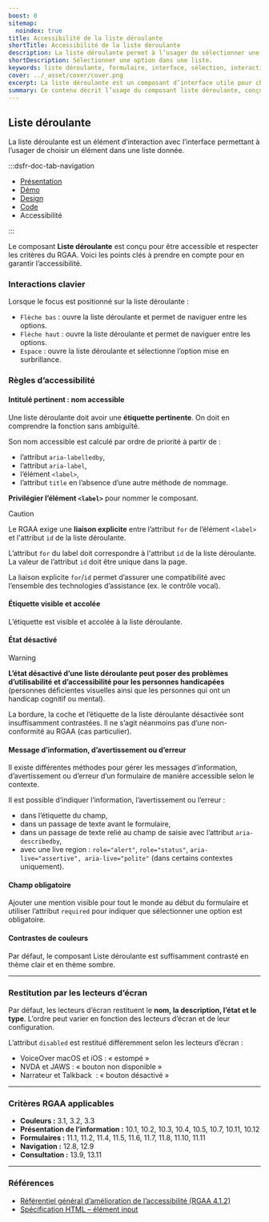 ```yaml
---
boost: 0
sitemap:
  noindex: true
title: Accessibilité de la liste déroulante
shortTitle: Accessibilité de la liste déroulante
description: La liste déroulante permet à l’usager de sélectionner une option unique parmi un ensemble de choix dans un espace limité.
shortDescription: Sélectionner une option dans une liste.
keywords: liste déroulante, formulaire, interface, sélection, interaction, design system, UX, UI, accessibilité, boutons radio, cases à cocher
cover: ../_asset/cover/cover.png
excerpt: La liste déroulante est un composant d’interface utile pour choisir un seul élément parmi plusieurs dans un espace restreint. Elle est recommandée entre 6 et 15 options.
summary: Ce contenu décrit l’usage du composant liste déroulante, conçu pour permettre à l’usager de sélectionner une seule option dans une liste lorsque l’espace est contraint. Il explique dans quels cas l’utiliser ou non, en comparaison avec les boutons radio ou les cases à cocher, selon le nombre de choix proposés. Des recommandations sont également données pour bien contextualiser son usage dans une interface et suivre les règles éditoriales adaptées. Ce guide s’adresse aux concepteurs d’interfaces soucieux de l’ergonomie et de la compréhension utilisateur.
---
```


## Liste déroulante

La liste déroulante est un élément d’interaction avec l’interface permettant à l’usager de choisir un élément dans une liste donnée.

:::dsfr-doc-tab-navigation

- [Présentation](../index.md)
- [Démo](../demo/index.md)
- [Design](../design/index.md)
- [Code](../code/index.md)
- Accessibilité

:::

Le composant **Liste déroulante** est conçu pour être accessible et respecter les critères du RGAA. Voici les points clés à prendre en compte pour en garantir l’accessibilité.

### Interactions clavier

Lorsque le focus est positionné sur la liste déroulante&nbsp;:

- `Flèche bas`&nbsp;: ouvre la liste déroulante et permet de naviguer entre les options.
- `Flèche haut`&nbsp;: ouvre la liste déroulante et permet de naviguer entre les options.
- `Espace`&nbsp;: ouvre la liste déroulante et sélectionne l’option mise en surbrillance.

### Règles d’accessibilité

#### Intitulé pertinent : nom accessible

Une liste déroulante doit avoir une **étiquette pertinente**. On doit en comprendre la fonction sans ambiguïté.

Son nom accessible est calculé par ordre de priorité à partir de&nbsp;:

- l’attribut `aria-labelledby`,
- l’attribut `aria-label`,
- l’élément `<label>`,
- l’attribut `title` en l’absence d’une autre méthode de nommage.

**Privilégier l’élément `<label>`** pour nommer le composant.

>[!CAUTION]
>Le RGAA exige une **liaison explicite** entre l’attribut `for` de l’élément `<label>` et l'attribut `id` de la liste déroulante.
>
>L’attribut `for` du label doit correspondre à l'attribut `id` de la liste déroulante. La valeur de l’attribut `id` doit être unique dans la page.

La liaison explicite `for`/`id` permet d’assurer une compatibilité avec l’ensemble des technologies d’assistance (ex. le contrôle vocal).

#### Étiquette visible et accolée

L’étiquette est visible et accolée à la liste déroulante.

#### État désactivé

> [!WARNING]
> **L’état désactivé d’une liste déroulante peut poser des problèmes d’utilisabilité et d’accessibilité pour les personnes handicapées** (personnes déficientes visuelles ainsi que les personnes qui ont un handicap cognitif ou mental).

La bordure, la coche et l’étiquette de la liste déroulante désactivée sont insuffisamment contrastées. Il ne s’agit néanmoins pas d’une non-conformité au RGAA (cas particulier).

#### Message d’information, d’avertissement ou d’erreur

Il existe différentes méthodes pour gérer les messages d’information, d’avertissement ou d’erreur d’un formulaire de manière accessible selon le contexte.

Il est possible d’indiquer l’information, l’avertissement ou l’erreur&nbsp;:
- dans l’étiquette du champ,
- dans un passage de texte avant le formulaire,
- dans un passage de texte relié au champ de saisie avec l’attribut `aria-describedby`,
- avec une <span lang="en">live region</span>&nbsp;: `role="alert"`, `role="status"`, `aria-live="assertive", aria-live="polite"` (dans certains contextes uniquement).

#### Champ obligatoire

Ajouter une mention visible pour tout le monde au début du formulaire et utiliser l’attribut `required` pour indiquer que sélectionner une option est obligatoire.

#### Contrastes de couleurs

Par défaut, le composant Liste déroulante est suffisamment contrasté en thème clair et en thème sombre.

---

### Restitution par les lecteurs d’écran

Par défaut, les lecteurs d’écran restituent le **nom, la description, l’état et le type**. L’ordre peut varier en fonction des lecteurs d’écran et de leur configuration.

L’attribut `disabled` est restitué différemment selon les lecteurs d’écran&nbsp;:

- VoiceOver macOS et iOS&nbsp;: «&nbsp;estompé&nbsp;»
- NVDA et JAWS&nbsp;: «&nbsp;bouton non disponible&nbsp;»
- Narrateur et Talkback &nbsp;: «&nbsp;bouton désactivé&nbsp;»

---

### Critères RGAA applicables

- **Couleurs&nbsp;:** 3.1, 3.2, 3.3
- **Présentation de l’information&nbsp;:** 10.1, 10.2, 10.3, 10.4, 10.5, 10.7, 10.11, 10.12
- **Formulaires&nbsp;:** 11.1, 11.2, 11.4, 11.5, 11.6, 11.7, 11.8, 11.10, 11.11
- **Navigation&nbsp;:** 12.8, 12.9
- **Consultation&nbsp;:** 13.9, 13.11

---

### Références

- [Référentiel général d’amélioration de l’accessibilité (RGAA 4.1.2)](https://accessibilite.numerique.gouv.fr/methode/criteres-et-tests/)
- [Spécification HTML – élément input](https://html.spec.whatwg.org/#the-input-element)
